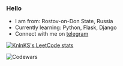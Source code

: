 ### Hello
- I am from: Rostov-on-Don State, Russia
- Currently learning: Python, Flask, Django
- Connect with me on [telegram](https://t.me/mchtcl)
  
[![KnlnKS's LeetCode stats](https://leetcode-stats-six.vercel.app/?username=synthematik&theme=dark)](https://github.com/KnlnKS/leetcode-stats)

![Codewars](https://github.r2v.ch/codewars?user=synthematik&name=true&top_languages=true&stroke=%23b362ff&theme=purple_dark)
